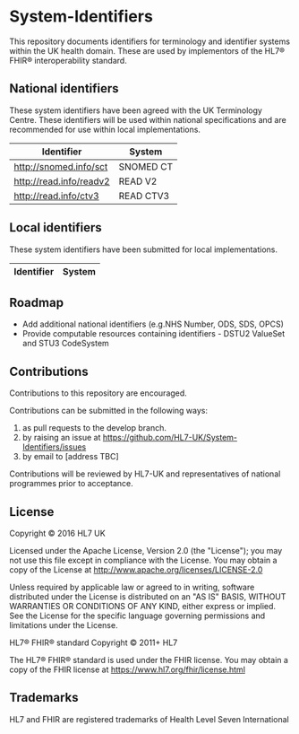 # System-Identifiers
This repository documents identifiers for terminology and identifier systems within the UK health domain. These are used by implementors of the HL7® FHIR® interoperability standard.

## National identifiers
These system identifiers have been agreed with the UK Terminology Centre. These identifiers will be used within national specifications and are recommended for use within local implementations.

|Identifier                |System       |
|--------------------------|-------------|
|http://snomed.info/sct    |SNOMED CT    |
|http://read.info/readv2   |READ V2      |
|http://read.info/ctv3     |READ CTV3    |

## Local identifiers
These system identifiers have been submitted for local implementations.

|Identifier                |System       |
|--------------------------|-------------|

## Roadmap
- Add additional national identifiers (e.g.NHS Number, ODS, SDS, OPCS)
- Provide computable resources containing identifiers - DSTU2 ValueSet and STU3 CodeSystem

## Contributions
Contributions to this repository are encouraged.

Contributions can be submitted in the following ways:

1. as pull requests to the develop branch.
2. by raising an issue at https://github.com/HL7-UK/System-Identifiers/issues
3. by email to [address TBC]

Contributions will be reviewed by HL7-UK and representatives of national programmes prior to acceptance.

## License
Copyright © 2016 HL7 UK

Licensed under the Apache License, Version 2.0 (the "License"); you may not use this file except in compliance with the License. You may obtain a copy of the License at http://www.apache.org/licenses/LICENSE-2.0

Unless required by applicable law or agreed to in writing, software distributed under the License is distributed on an "AS IS" BASIS, WITHOUT WARRANTIES OR CONDITIONS OF ANY KIND, either express or implied. See the License for the specific language governing permissions and limitations under the License.

HL7® FHIR® standard Copyright © 2011+ HL7

The HL7® FHIR® standard is used under the FHIR license. You may obtain a copy of the FHIR license at https://www.hl7.org/fhir/license.html

## Trademarks

HL7 and FHIR are registered trademarks of Health Level Seven International
